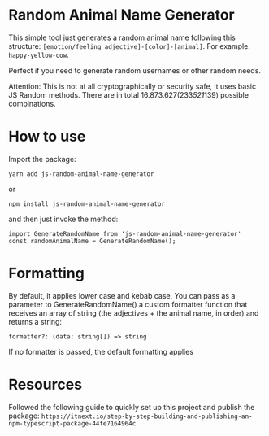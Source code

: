 # Random Animal Name Generator

This simple tool just generates a random animal name following this structure: `[emotion/feeling adjective]-[color]-[animal]`. For example: `happy-yellow-cow`.

Perfect if you need to generate random usernames or other random needs.

Attention: This is not at all cryptographically or security safe, it uses basic JS Random methods.
There are in total  16.873.627(233*521*139) possible combinations.

# How to use
Import the package:

`yarn add js-random-animal-name-generator`

or

`npm install js-random-animal-name-generator`

and then just invoke the method:

```
import GenerateRandomName from 'js-random-animal-name-generator' 
const randomAnimalName = GenerateRandomName();
```


# Formatting
By default, it applies lower case and kebab case. You can pass as a parameter to GenerateRandomName() a custom formatter function that receives an array of string (the adjectives + the animal name, in order) and returns a string:

`formatter?: (data: string[]) => string`

If no formatter is passed, the default formatting applies

# Resources
Followed the following guide to quickly set up this project and publish the package: `https://itnext.io/step-by-step-building-and-publishing-an-npm-typescript-package-44fe7164964c`
